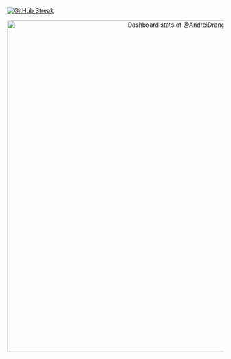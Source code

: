 [![GitHub Streak](https://github-readme-streak-stats-eight.vercel.app?user=AndreDrang&theme=dark&hide_border=true&date_format=j%20M%5B%20Y%5D&mode=weekly)](https://git.io/streak-stats)

<a href="https://next.ossinsight.io/widgets/official/compose-user-dashboard-stats?user_id=16991365" target="_blank" style="display: block" align="center">
  <picture>
    <source media="(prefers-color-scheme: dark)" srcset="https://next.ossinsight.io/widgets/official/compose-user-dashboard-stats/thumbnail.png?user_id=16991365&image_size=auto&color_scheme=dark" width="771" height="auto">
    <img alt="Dashboard stats of @AndreiDrang" src="https://next.ossinsight.io/widgets/official/compose-user-dashboard-stats/thumbnail.png?user_id=16991365&image_size=auto&color_scheme=light" width="771" height="auto">
  </picture>
</a>
